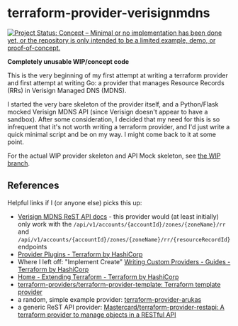 # terraform-provider-verisignmdns

[![Project Status: Concept – Minimal or no implementation has been done yet, or the repository is only intended to be a limited example, demo, or proof-of-concept.](https://www.repostatus.org/badges/latest/concept.svg)](https://www.repostatus.org/#concept)

**Completely unusable WIP/concept code**

This is the very beginning of my first attempt at writing a terraform provider
and first attempt at writing Go: a provider that manages Resource Records (RRs)
in Verisign Managed DNS (MDNS).

I started the very bare skeleton of the provider itself, and a Python/Flask
mocked Verisign MDNS API (since Verisign doesn't appear to have a sandbox).
After some consideration, I decided that my need for this is so infrequent that
it's not worth writing a terraform provider, and I'd just write a quick minimal
script and be on my way. I might come back to it at some point.

For the actual WIP provider skeleton and API Mock skeleton, see [the WIP branch](https://github.com/jantman/terraform-provider-verisignmdns/tree/WIP).

## References

Helpful links if I (or anyone else) picks this up:

* [Verisign MDNS ReST API docs](https://mdns.verisign.com/rest/rest-doc/index.html) - this provider would (at least initially) only work with the ``/api/v1/accounts/{accountId}/zones/{zoneName}/rr`` and ``/api/v1/accounts/{accountId}/zones/{zoneName}/rr/{resourceRecordId}`` endpoints
* [Provider Plugins - Terraform by HashiCorp](https://www.terraform.io/docs/plugins/provider.html)
* Where I left off: "Implement Create" [Writing Custom Providers - Guides - Terraform by HashiCorp](https://www.terraform.io/docs/extend/writing-custom-providers.html#implement-create)
* [Home - Extending Terraform - Terraform by HashiCorp](https://www.terraform.io/docs/extend/index.html)
* [terraform-providers/terraform-provider-template: Terraform template provider](https://github.com/terraform-providers/terraform-provider-template)
* a random, simple example provider: [terraform-provider-arukas](https://github.com/terraform-providers/terraform-provider-arukas)
* a generic ReST API provider: [Mastercard/terraform-provider-restapi: A terraform provider to manage objects in a RESTful API](https://github.com/Mastercard/terraform-provider-restapi)
